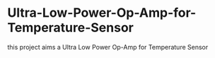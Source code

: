 # Ultra-Low-Power-Op-Amp-for-Temperature-Sensor
this project aims a Ultra Low Power Op-Amp for Temperature Sensor
